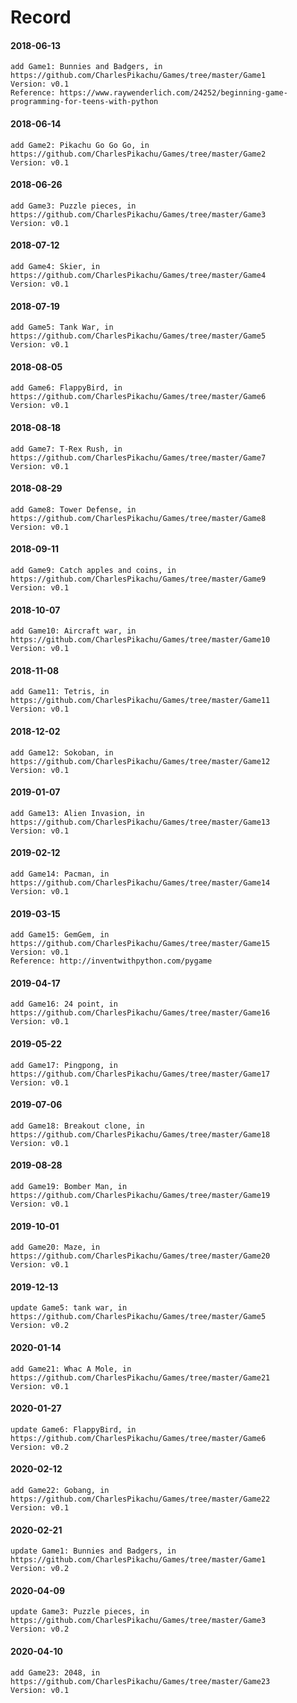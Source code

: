 # Record
#### 2018-06-13
```
add Game1: Bunnies and Badgers, in https://github.com/CharlesPikachu/Games/tree/master/Game1
Version: v0.1
Reference: https://www.raywenderlich.com/24252/beginning-game-programming-for-teens-with-python
```
#### 2018-06-14
```
add Game2: Pikachu Go Go Go, in https://github.com/CharlesPikachu/Games/tree/master/Game2
Version: v0.1
```
#### 2018-06-26
```
add Game3: Puzzle pieces, in https://github.com/CharlesPikachu/Games/tree/master/Game3
Version: v0.1
```
#### 2018-07-12
```
add Game4: Skier, in https://github.com/CharlesPikachu/Games/tree/master/Game4
Version: v0.1
```
#### 2018-07-19
```
add Game5: Tank War, in https://github.com/CharlesPikachu/Games/tree/master/Game5
Version: v0.1
```
#### 2018-08-05
```
add Game6: FlappyBird, in https://github.com/CharlesPikachu/Games/tree/master/Game6
Version: v0.1
```
#### 2018-08-18
```
add Game7: T-Rex Rush, in https://github.com/CharlesPikachu/Games/tree/master/Game7
Version: v0.1
```
#### 2018-08-29
```
add Game8: Tower Defense, in https://github.com/CharlesPikachu/Games/tree/master/Game8
Version: v0.1
```
#### 2018-09-11
```
add Game9: Catch apples and coins, in https://github.com/CharlesPikachu/Games/tree/master/Game9
Version: v0.1
```
#### 2018-10-07
```
add Game10: Aircraft war, in https://github.com/CharlesPikachu/Games/tree/master/Game10
Version: v0.1
```
#### 2018-11-08
```
add Game11: Tetris, in https://github.com/CharlesPikachu/Games/tree/master/Game11
Version: v0.1
```
#### 2018-12-02
```
add Game12: Sokoban, in https://github.com/CharlesPikachu/Games/tree/master/Game12
Version: v0.1
```
#### 2019-01-07
```
add Game13: Alien Invasion, in https://github.com/CharlesPikachu/Games/tree/master/Game13
Version: v0.1
```
#### 2019-02-12
```
add Game14: Pacman, in https://github.com/CharlesPikachu/Games/tree/master/Game14
Version: v0.1
```
#### 2019-03-15
```
add Game15: GemGem, in https://github.com/CharlesPikachu/Games/tree/master/Game15
Version: v0.1
Reference: http://inventwithpython.com/pygame
```
#### 2019-04-17
```
add Game16: 24 point, in https://github.com/CharlesPikachu/Games/tree/master/Game16
Version: v0.1
```
#### 2019-05-22
```
add Game17: Pingpong, in https://github.com/CharlesPikachu/Games/tree/master/Game17
Version: v0.1
```
#### 2019-07-06
```
add Game18: Breakout clone, in https://github.com/CharlesPikachu/Games/tree/master/Game18
Version: v0.1
```
#### 2019-08-28
```
add Game19: Bomber Man, in https://github.com/CharlesPikachu/Games/tree/master/Game19
Version: v0.1
```
#### 2019-10-01
```
add Game20: Maze, in https://github.com/CharlesPikachu/Games/tree/master/Game20
Version: v0.1
```
#### 2019-12-13
```
update Game5: tank war, in https://github.com/CharlesPikachu/Games/tree/master/Game5
Version: v0.2
```
#### 2020-01-14
```
add Game21: Whac A Mole, in https://github.com/CharlesPikachu/Games/tree/master/Game21
Version: v0.1
```
#### 2020-01-27
```
update Game6: FlappyBird, in https://github.com/CharlesPikachu/Games/tree/master/Game6
Version: v0.2
```
#### 2020-02-12
```
add Game22: Gobang, in https://github.com/CharlesPikachu/Games/tree/master/Game22
Version: v0.1
```
#### 2020-02-21
```
update Game1: Bunnies and Badgers, in https://github.com/CharlesPikachu/Games/tree/master/Game1
Version: v0.2
```
#### 2020-04-09
```
update Game3: Puzzle pieces, in https://github.com/CharlesPikachu/Games/tree/master/Game3
Version: v0.2
```
#### 2020-04-10
```
add Game23: 2048, in https://github.com/CharlesPikachu/Games/tree/master/Game23
Version: v0.1
```